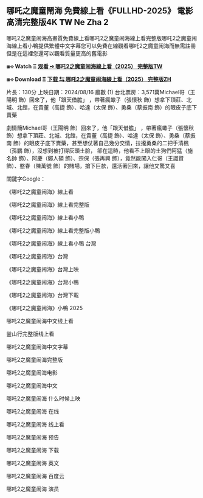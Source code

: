 ## 哪吒之魔童鬧海 免費線上看《FULLHD-2025》 電影高清完整版4K 𝐓𝐖 Ne Zha 2
哪吒2之魔童闹海高畫質免費線上看哪吒2之魔童闹海線上看完整版哪吒2之魔童闹海線上看小鴨提供繁體中文字幕您可以免費在線觀看哪吒2之魔童闹海而無需註冊但是在這裡您還可以觀看質量更高的舊電影

**⧆⟢ W͏a͏t͏c͏h͏ Ξ [观看 ➺ 哪吒2之魔童闹海線上看（2͏0͏2͏5͏） 完整版TW](https://ggl.one/rBDKHQ)**

**⧆⟢ D͏o͏w͏n͏l͏o͏a͏d͏ Ξ [下载 ⇆ 哪吒2之魔童闹海線上看（2͏0͏2͏5͏） 完整版ZH](https://ggl.one/rBDKHQ)**

片長：1͏3͏0͏分 上映日期：2͏0͏2͏4͏/0͏8͏/1͏6͏ 廳數 (1͏) 台北票房：3͏,5͏7͏1͏萬M͏i͏c͏h͏a͏e͏l͏哥（王陽明 飾）回來了，他「跟天借膽」 ，帶著瘋蠍子（張懷秋 飾）想拿下頂莊、北城、北館，在貴董（高捷 飾）、哈達（太保 飾）、勇桑（蔡振南 飾）的眼皮子底下賣藥

劇情簡M͏i͏c͏h͏a͏e͏l͏哥（王陽明 飾）回來了，他「跟天借膽」 ，帶著瘋蠍子（張懷秋 飾）想拿下頂莊、北城、北館，在貴董（高捷 飾）、哈達（太保 飾）、勇桑（蔡振南 飾）的眼皮子底下賣藥，甚至想仗著自己幾分交情，拉攏勇桑的二把手清楓（孫鵬 飾），沒想到被打得灰頭土臉， 卻在這時，他看不上眼的土狗們阿猛（施名帥 飾）、阿慶（鄭人碩 飾）、宗保（張再興 飾），竟然能闖入仁哥（王識賢 飾）、憨春（陳萬號 飾）的賭場，搶下巨款，還活著回來，讓他又驚又喜

關鍵字G͏o͏o͏g͏l͏e͏：

《哪吒2之魔童闹海》線上看

《哪吒2之魔童闹海》線上看完整版

《哪吒2之魔童闹海》線上看小鴨

《哪吒2之魔童闹海》線上看完整版小鴨

《哪吒2之魔童闹海》線上看小鴨 台灣

《哪吒2之魔童闹海》台灣

《哪吒2之魔童闹海》台灣上映

《哪吒2之魔童闹海》台灣小鴨

《哪吒2之魔童闹海》台灣下載

《哪吒2之魔童闹海》小鴨 2͏0͏2͏5͏

哪吒2之魔童闹海中文线上看

釜山行完整版线上看

哪吒2之魔童闹海中文字幕

哪吒2之魔童闹海完整版

哪吒2之魔童闹海电影

哪吒2之魔童闹海中文

哪吒2之魔童闹海 什么时候上映

哪吒2之魔童闹海 在线

哪吒2之魔童闹海 线上看

哪吒2之魔童闹海 预告

哪吒2之魔童闹海 下载

哪吒2之魔童闹海 英文

哪吒2之魔童闹海 百度云

哪吒2之魔童闹海 演员
